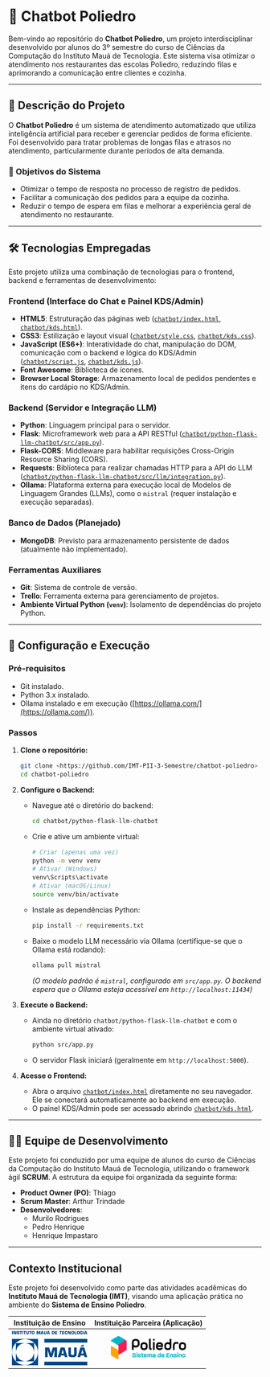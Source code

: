 # 🤖 Chatbot Poliedro

Bem-vindo ao repositório do **Chatbot Poliedro**, um projeto interdisciplinar desenvolvido por alunos do 3º semestre do curso de Ciências da Computação do Instituto Mauá de Tecnologia. Este sistema visa otimizar o atendimento nos restaurantes das escolas Poliedro, reduzindo filas e aprimorando a comunicação entre clientes e cozinha.

---

## 📖 Descrição do Projeto

O **Chatbot Poliedro** é um sistema de atendimento automatizado que utiliza inteligência artificial para receber e gerenciar pedidos de forma eficiente. Foi desenvolvido para tratar problemas de longas filas e atrasos no atendimento, particularmente durante períodos de alta demanda.

### 🎯 Objetivos do Sistema

-   Otimizar o tempo de resposta no processo de registro de pedidos.
-   Facilitar a comunicação dos pedidos para a equipe da cozinha.
-   Reduzir o tempo de espera em filas e melhorar a experiência geral de atendimento no restaurante.

---

## 🛠️ Tecnologias Empregadas

Este projeto utiliza uma combinação de tecnologias para o frontend, backend e ferramentas de desenvolvimento:

### Frontend (Interface do Chat e Painel KDS/Admin)

-   **HTML5**: Estruturação das páginas web ([`chatbot/index.html`](chatbot/index.html), [`chatbot/kds.html`](chatbot/kds.html)).
-   **CSS3**: Estilização e layout visual ([`chatbot/style.css`](chatbot/style.css), [`chatbot/kds.css`](chatbot/kds.css)).
-   **JavaScript (ES6+)**: Interatividade do chat, manipulação do DOM, comunicação com o backend e lógica do KDS/Admin ([`chatbot/script.js`](chatbot/script.js), [`chatbot/kds.js`](chatbot/kds.js)).
-   **Font Awesome**: Biblioteca de ícones.
-   **Browser Local Storage**: Armazenamento local de pedidos pendentes e itens do cardápio no KDS/Admin.

### Backend (Servidor e Integração LLM)

-   **Python**: Linguagem principal para o servidor.
-   **Flask**: Microframework web para a API RESTful ([`chatbot/python-flask-llm-chatbot/src/app.py`](chatbot/python-flask-llm-chatbot/src/app.py)).
-   **Flask-CORS**: Middleware para habilitar requisições Cross-Origin Resource Sharing (CORS).
-   **Requests**: Biblioteca para realizar chamadas HTTP para a API do LLM ([`chatbot/python-flask-llm-chatbot/src/llm/integration.py`](chatbot/python-flask-llm-chatbot/src/llm/integration.py)).
-   **Ollama**: Plataforma externa para execução local de Modelos de Linguagem Grandes (LLMs), como o `mistral` (requer instalação e execução separadas).

### Banco de Dados (Planejado)

-   **MongoDB**: Previsto para armazenamento persistente de dados (atualmente não implementado).

### Ferramentas Auxiliares

-   **Git**: Sistema de controle de versão.
-   **Trello**: Ferramenta externa para gerenciamento de projetos.
-   **Ambiente Virtual Python (`venv`)**: Isolamento de dependências do projeto Python.

---

## 🚀 Configuração e Execução

### Pré-requisitos

-   Git instalado.
-   Python 3.x instalado.
-   Ollama instalado e em execução ([https://ollama.com/](https://ollama.com/)).

### Passos

1.  **Clone o repositório:**
    ```bash
    git clone <https://github.com/IMT-PII-3-Semestre/chatbot-poliedro>
    cd chatbot-poliedro
    ```

2.  **Configure o Backend:**
    *   Navegue até o diretório do backend:
        ```bash
        cd chatbot/python-flask-llm-chatbot
        ```
    *   Crie e ative um ambiente virtual:
        ```bash
        # Criar (apenas uma vez)
        python -m venv venv
        # Ativar (Windows)
        venv\Scripts\activate
        # Ativar (macOS/Linux)
        source venv/bin/activate
        ```
    *   Instale as dependências Python:
        ```bash
        pip install -r requirements.txt
        ```
    *   Baixe o modelo LLM necessário via Ollama (certifique-se que o Ollama está rodando):
        ```bash
        ollama pull mistral
        ```
        *(O modelo padrão é `mistral`, configurado em `src/app.py`. O backend espera que o Ollama esteja acessível em `http://localhost:11434`)*

3.  **Execute o Backend:**
    *   Ainda no diretório `chatbot/python-flask-llm-chatbot` e com o ambiente virtual ativado:
        ```bash
        python src/app.py
        ```
    *   O servidor Flask iniciará (geralmente em `http://localhost:5000`).

4.  **Acesse o Frontend:**
    *   Abra o arquivo [`chatbot/index.html`](chatbot/index.html) diretamente no seu navegador. Ele se conectará automaticamente ao backend em execução.
    *   O painel KDS/Admin pode ser acessado abrindo [`chatbot/kds.html`](chatbot/kds.html).

---

## 🧑‍💻 Equipe de Desenvolvimento

Este projeto foi conduzido por uma equipe de alunos do curso de Ciências da Computação do Instituto Mauá de Tecnologia, utilizando o framework ágil **SCRUM**. A estrutura da equipe foi organizada da seguinte forma:

-   **Product Owner (PO)**: Thiago
-   **Scrum Master**: Arthur Trindade
-   **Desenvolvedores**:
    -   Murilo Rodrigues
    -   Pedro Henrique
    -   Henrique Impastaro

---

## Contexto Institucional

Este projeto foi desenvolvido como parte das atividades acadêmicas do **Instituto Mauá de Tecnologia (IMT)**, visando uma aplicação prática no ambiente do **Sistema de Ensino Poliedro**.

| **Instituição de Ensino**                                    | **Instituição Parceira (Aplicação)**                                      |
| :----------------------------------------------------------: | :-----------------------------------------------------------------------: |
| <img src="images/logo-IMT.png" width="150" alt="Logo IMT"> | <img src="images/logo-poliedro-se.png" width="150" alt="Logo Poliedro SE"> |


